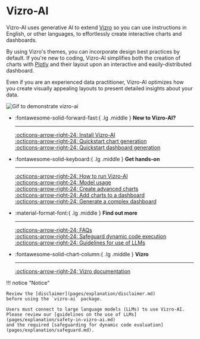 # Vizro-AI

Vizro-AI uses generative AI to extend [Vizro](https://vizro.readthedocs.io) so you can use instructions in English, or other languages, to effortlessly create interactive charts and dashboards.

By using Vizro's themes, you can incorporate design best practices by default. If you're new to coding, Vizro-AI simplifies both the creation of charts with [Plotly](https://plotly.com/python/) and their layout upon an interactive and easily-distributed dashboard.

Even if you are an experienced data practitioner, Vizro-AI optimizes how you create visually appealing layouts to present detailed insights about your data.

<img src=".//assets/readme/readme_animation.gif" alt="Gif to demonstrate vizro-ai">

<div class="grid cards" markdown>

-   :fontawesome-solid-forward-fast:{ .lg .middle } __New to Vizro-AI?__

    ---

    [:octicons-arrow-right-24: Install Vizro-AI](pages/user-guides/install.md) </br>
    [:octicons-arrow-right-24: Quickstart chart generation](pages/tutorials/quickstart.md) </br>
    [:octicons-arrow-right-24: Quickstart dashboard generation](pages/tutorials/quickstart-dashboard.md) </br>

- :fontawesome-solid-keyboard:{ .lg .middle } __Get hands-on__

    ---

    [:octicons-arrow-right-24: How to run Vizro-AI](pages/user-guides/run-vizro-ai.md)</br>
    [:octicons-arrow-right-24: Model usage](pages/user-guides/customize-vizro-ai.md)</br>
    [:octicons-arrow-right-24: Create advanced charts](pages/user-guides/create-advanced-charts.md)</br>
    [:octicons-arrow-right-24: Add charts to a dashboard](pages/user-guides/add-generated-chart-usecase.md)</br>
    [:octicons-arrow-right-24: Generate a complex dashboard](pages/user-guides/create-complex-dashboard.md)

- :material-format-font:{ .lg .middle } __Find out more__

    ---

    [:octicons-arrow-right-24: FAQs](pages/explanation/faq.md) </br>
    [:octicons-arrow-right-24: Safeguard dynamic code execution](pages/explanation/safeguard.md) </br>
    [:octicons-arrow-right-24: Guidelines for use of LLMs](pages/explanation/safety-in-vizro-ai.md)

- :fontawesome-solid-chart-column:{ .lg .middle } __Vizro__

    ---

    [:octicons-arrow-right-24: Vizro documentation](https://vizro.readthedocs.io/)


</div>

!!! notice "Notice"

    Review the [disclaimer](pages/explanation/disclaimer.md)
    before using the `vizro-ai` package.

    Users must connect to large language models (LLMs) to use Vizro-AI.
    Please review our [guidelines on the use of LLMs](pages/explanation/safety-in-vizro-ai.md)
    and the required [safeguarding for dynamic code evaluation](pages/explanation/safeguard.md).

